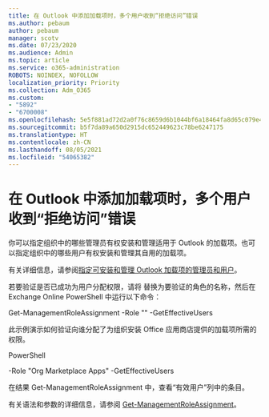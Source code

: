```yaml
---
title: 在 Outlook 中添加加载项时，多个用户收到“拒绝访问”错误
ms.author: pebaum
author: pebaum
manager: scotv
ms.date: 07/23/2020
ms.audience: Admin
ms.topic: article
ms.service: o365-administration
ROBOTS: NOINDEX, NOFOLLOW
localization_priority: Priority
ms.collection: Adm_O365
ms.custom:
- "5892"
- "6700008"
ms.openlocfilehash: 5e5f881ad72d2a0f76c8659d6b1044bf6a18464fa8d65c079e44eb1a2afd4431
ms.sourcegitcommit: b5f7da89a650d2915dc652449623c78be6247175
ms.translationtype: HT
ms.contentlocale: zh-CN
ms.lasthandoff: 08/05/2021
ms.locfileid: "54065382"
---
```

# <a name="multiple-users-get-access-denied-error-while-adding-add-ins-in-outlook"></a>在 Outlook 中添加加载项时，多个用户收到“拒绝访问”错误

你可以指定组织中的哪些管理员有权安装和管理适用于 Outlook 的加载项。也可以指定组织中的哪些用户有权安装和管理其自用的加载项。

有关详细信息，请参阅[指定可安装和管理 Outlook 加载项的管理员和用户](https://docs.microsoft.com/exchange/clients-and-mobile-in-exchange-online/add-ins-for-outlook/specify-who-can-install-and-manage-add-ins)。

若要验证是否已成功为用户分配权限，请将 <Role Name> 替换为要验证的角色的名称，然后在 Exchange Online PowerShell 中运行以下命令：

Get-ManagementRoleAssignment -Role "<Role Name>" -GetEffectiveUsers

此示例演示如何验证向谁分配了为组织安装 Office 应用商店提供的加载项所需的权限。

PowerShell

-Role "Org Marketplace Apps" -GetEffectiveUsers

在结果 Get-ManagementRoleAssignment 中，查看“有效用户”列中的条目。

有关语法和参数的详细信息，请参阅 [Get-ManagementRoleAssignment](https://docs.microsoft.com/powershell/module/exchange/get-managementroleassignment)。
 